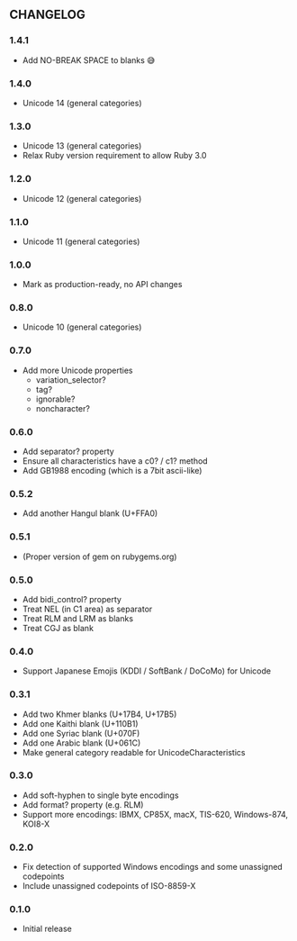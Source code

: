 ## CHANGELOG

### 1.4.1

* Add NO-BREAK SPACE to blanks 😅

### 1.4.0

* Unicode 14 (general categories)

### 1.3.0

* Unicode 13 (general categories)
* Relax Ruby version requirement to allow Ruby 3.0

### 1.2.0

* Unicode 12 (general categories)

### 1.1.0

* Unicode 11 (general categories)

### 1.0.0

* Mark as production-ready, no API changes

### 0.8.0

* Unicode 10 (general categories)

### 0.7.0

* Add more Unicode properties
  * variation_selector?
  * tag?
  * ignorable?
  * noncharacter?

### 0.6.0

* Add separator? property
* Ensure all characteristics have a c0? / c1? method
* Add GB1988 encoding (which is a 7bit ascii-like)

### 0.5.2

* Add another Hangul blank (U+FFA0)

### 0.5.1

* (Proper version of gem on rubygems.org)

### 0.5.0

* Add bidi_control? property
* Treat NEL (in C1 area) as separator
* Treat RLM and LRM as blanks
* Treat CGJ as blank

### 0.4.0

* Support Japanese Emojis (KDDI / SoftBank / DoCoMo) for Unicode

### 0.3.1

* Add two Khmer blanks (U+17B4, U+17B5)
* Add one Kaithi blank (U+110B1)
* Add one Syriac blank (U+070F)
* Add one Arabic blank (U+061C)
* Make general category readable for UnicodeCharacteristics

### 0.3.0

* Add soft-hyphen to single byte encodings
* Add format? property (e.g. RLM)
* Support more encodings: IBMX, CP85X, macX, TIS-620, Windows-874, KOI8-X

### 0.2.0

* Fix detection of supported Windows encodings and some unassigned codepoints
* Include unassigned codepoints of ISO-8859-X

### 0.1.0

* Initial release

